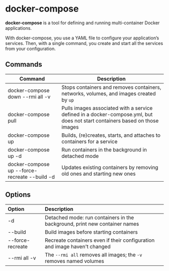 # docker-compose

**docker-compose** is a tool for defining and running multi-container Docker applications.

With docker-compose, you use a YAML file to configure your application’s services. Then, with a single command, you create and start all the services from your configuration.

## Commands

| Command                                       | Description                                                                                                                   |
| --------------------------------------------- | ----------------------------------------------------------------------------------------------------------------------------- |
| docker-compose down --rmi all -v              | Stops containers and removes containers, networks, volumes, and images created by `up`                                        |
| docker-compose pull                           | Pulls images associated with a service defined in a docker-compose.yml, but does not start containers based on those images |
| docker-compose up                             | Builds, (re)creates, starts, and attaches to containers for a service                                                         |
| docker-compose up -d                          | Run containers in the background in detached mode                                                                             |
| docker-compose up --force-recreate --build -d | Updates existing containers by removing old ones and starting new ones                                                        |

## Options

| Option           | Description                                                                |
| :--------------- | :------------------------------------------------------------------------- |
| -d               | Detached mode: run containers in the background, print new container names |
| --build          | Build images before starting containers                                    |
| --force-recreate | Recreate containers even if their configuration and image haven't changed  |
| --rmi all -v     | The `--rmi all` removes all images; the `-v` removes named volumes         |
